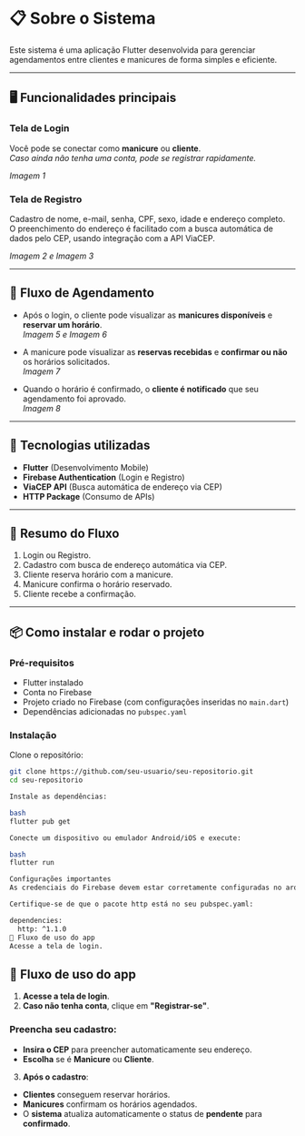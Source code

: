 # 📋 Sobre o Sistema

Este sistema é uma aplicação Flutter desenvolvida para gerenciar agendamentos entre clientes e manicures de forma simples e eficiente.

---

## 🖥 Funcionalidades principais

### Tela de Login
Você pode se conectar como **manicure** ou **cliente**.  
*Caso ainda não tenha uma conta, pode se registrar rapidamente.*

*Imagem 1*

### Tela de Registro
Cadastro de nome, e-mail, senha, CPF, sexo, idade e endereço completo.  
O preenchimento do endereço é facilitado com a busca automática de dados pelo CEP, usando integração com a API ViaCEP.

*Imagem 2 e Imagem 3*

---

## 🔄 Fluxo de Agendamento

- Após o login, o cliente pode visualizar as **manicures disponíveis** e **reservar um horário**.  
  *Imagem 5 e Imagem 6*

- A manicure pode visualizar as **reservas recebidas** e **confirmar ou não** os horários solicitados.  
  *Imagem 7*

- Quando o horário é confirmado, o **cliente é notificado** que seu agendamento foi aprovado.  
  *Imagem 8*

---

## 🚀 Tecnologias utilizadas

- **Flutter** (Desenvolvimento Mobile)
- **Firebase Authentication** (Login e Registro)
- **ViaCEP API** (Busca automática de endereço via CEP)
- **HTTP Package** (Consumo de APIs)

---

## 🎯 Resumo do Fluxo

1. Login ou Registro.
2. Cadastro com busca de endereço automática via CEP.
3. Cliente reserva horário com a manicure.
4. Manicure confirma o horário reservado.
5. Cliente recebe a confirmação.

---

## 📦 Como instalar e rodar o projeto

### Pré-requisitos

- Flutter instalado
- Conta no Firebase
- Projeto criado no Firebase (com configurações inseridas no `main.dart`)
- Dependências adicionadas no `pubspec.yaml`

### Instalação

Clone o repositório:

```bash
git clone https://github.com/seu-usuario/seu-repositorio.git
cd seu-repositorio

Instale as dependências:

bash
flutter pub get

Conecte um dispositivo ou emulador Android/iOS e execute:

bash
flutter run

Configurações importantes
As credenciais do Firebase devem estar corretamente configuradas no arquivo main.dart.

Certifique-se de que o pacote http está no seu pubspec.yaml:

dependencies:
  http: ^1.1.0
📱 Fluxo de uso do app
Acesse a tela de login.
```

## 📱 Fluxo de uso do app

1. **Acesse a tela de login**.
2. **Caso não tenha conta**, clique em **"Registrar-se"**.

### Preencha seu cadastro:

- **Insira o CEP** para preencher automaticamente seu endereço.
- **Escolha** se é **Manicure** ou **Cliente**.

3. **Após o cadastro**:

- **Clientes** conseguem reservar horários.
- **Manicures** confirmam os horários agendados.
- O **sistema** atualiza automaticamente o status de **pendente** para **confirmado**.
